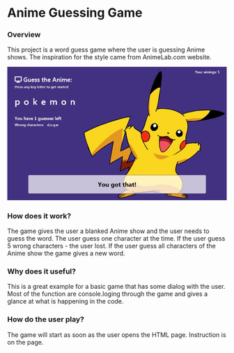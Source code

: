 # Anime Guessing Game

### Overview
This project is a word guess game where the user is guessing Anime shows. The inspiration for the style came from AnimeLab.com website.

<img src="./assets/images/picweb.jpg">

### How does it work?
The game gives the user a blanked Anime show and the user needs to guess the word.
The user guess one character at the time. If the user guess 5 wrong characters - the user lost. If the user guess all characters of the Anime show the game gives a new word.

### Why does it useful?
This is a great example for a basic game that has some dialog with the user. Most of the function are console.loging through the game and gives a glance at what is happening in the code.

### How do the user play?
The game will start as soon as the user opens the HTML page. Instruction is on the page.
